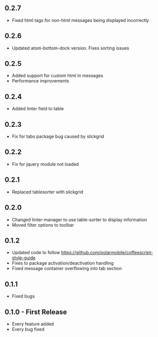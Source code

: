 ## 0.2.7
* Fixed html tags for non-html messages being displayed incorrectly

## 0.2.6
* Updated atom-bottom-dock version. Fixes sorting issues

## 0.2.5
* Added support for custom html in messages
* Performance improvements

## 0.2.4
* Added linter field to table

## 0.2.3
* Fix for tabs package bug caused by slickgrid

## 0.2.2
* Fix for jquery module not loaded

## 0.2.1
* Replaced tablesorter with slickgrid

## 0.2.0
* Changed linter-manager to use table-sorter to display information
* Moved filter options to toolbar

## 0.1.2
* Updated code to follow https://github.com/polarmobile/coffeescript-style-guide
* Fixes to package activation/deactivation handling
* Fixed message container overflowing into tab section
## 0.1.1
* Fixed bugs

## 0.1.0 - First Release
* Every feature added
* Every bug fixed
